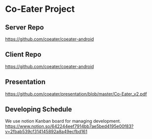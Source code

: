 
# Co-Eater Project

## Server Repo
https://github.com/coeater/coeater-android

## Client Repo
https://github.com/coeater/coeater-android

## Presentation
https://github.com/coeater/presentation/blob/master/Co-Eater_v2.pdf


## Developing Schedule
We use notion Kanban board for managing development.
https://www.notion.so/642244eef7914bb7ae5bed4195e00f83?v=2fbab539cf314145892a8a49ecfbd161

